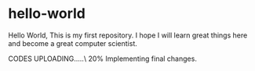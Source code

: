# hello-world
Hello World,
This is my first repository. I hope I will learn great things here and become a great computer scientist.

CODES UPLOADING.....\ 20%
Implementing final changes.
